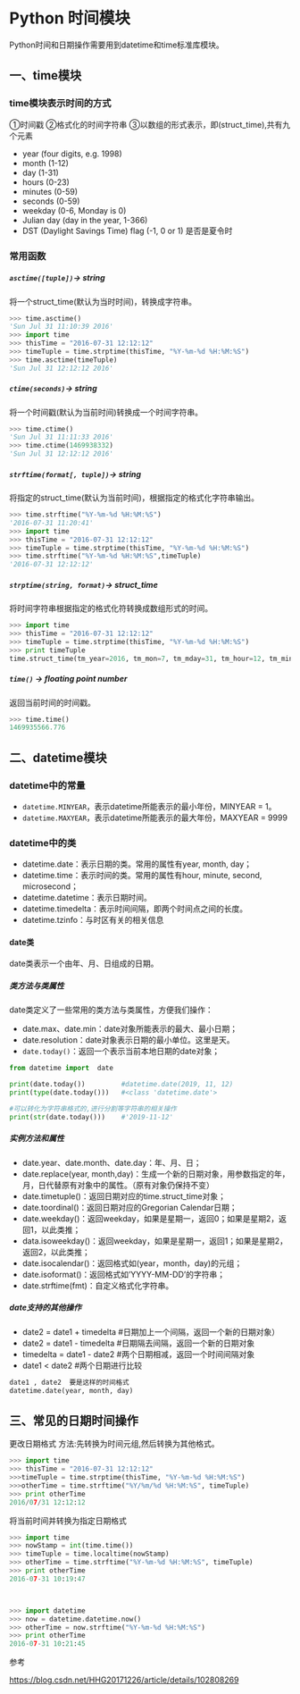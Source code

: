 # Python 时间模块

Python时间和日期操作需要用到datetime和time标准库模块。

## 一、time模块

### time模块表示时间的方式

①时间戳
②格式化的时间字符串
③以数组的形式表示，即(struct_time),共有九个元素

- year (four digits, e.g. 1998)
- month (1-12)
- day (1-31)
- hours (0-23)
- minutes (0-59)
- seconds (0-59)
- weekday (0-6, Monday is 0)
- Julian day (day in the year, 1-366)
- DST (Daylight Savings Time) flag (-1, 0 or 1) 是否是夏令时

### 常用函数

##### `asctime([tuple])`-> string

将一个struct_time(默认为当时时间)，转换成字符串。

```python
>>> time.asctime()
'Sun Jul 31 11:10:39 2016'
>>> import time
>>> thisTime = "2016-07-31 12:12:12"
>>> timeTuple = time.strptime(thisTime, "%Y-%m-%d %H:%M:%S")
>>> time.asctime(timeTuple)
'Sun Jul 31 12:12:12 2016'

```

##### `ctime(seconds)`-> string

将一个时间戳(默认为当前时间)转换成一个时间字符串。

```python
>>> time.ctime()
'Sun Jul 31 11:11:33 2016'
>>> time.ctime(1469938332)
'Sun Jul 31 12:12:12 2016'

```

##### `strftime(format[, tuple])`-> string

将指定的struct_time(默认为当前时间)，根据指定的格式化字符串输出。

```python
>>> time.strftime("%Y-%m-%d %H:%M:%S")
'2016-07-31 11:20:41'
>>> import time
>>> thisTime = "2016-07-31 12:12:12"
>>> timeTuple = time.strptime(thisTime, "%Y-%m-%d %H:%M:%S")
>>> time.strftime("%Y-%m-%d %H:%M:%S",timeTuple)
'2016-07-31 12:12:12'

```

##### `strptime(string, format)`-> struct_time

将时间字符串根据指定的格式化符转换成数组形式的时间。

```python
>>> import time
>>> thisTime = "2016-07-31 12:12:12"
>>> timeTuple = time.strptime(thisTime, "%Y-%m-%d %H:%M:%S")
>>> print timeTuple
time.struct_time(tm_year=2016, tm_mon=7, tm_mday=31, tm_hour=12, tm_min=12, tm_sec=12, tm_wday=6, tm_yday=213, tm_isdst=-1)

```

##### `time()` -> floating point number

返回当前时间的时间戳。

```python
>>> time.time()
1469935566.776

```

## 二、datetime模块

### datetime中的常量

- `datetime.MINYEAR`，表示datetime所能表示的最小年份，MINYEAR = 1。
- `datetime.MAXYEAR`，表示datetime所能表示的最大年份，MAXYEAR = 9999

### datetime中的类

- datetime.date：表示日期的类。常用的属性有year, month, day；
- datetime.time：表示时间的类。常用的属性有hour, minute, second, microsecond；
- datetime.datetime：表示日期时间。
- datetime.timedelta：表示时间间隔，即两个时间点之间的长度。
- datetime.tzinfo：与时区有关的相关信息

#### date类

date类表示一个由年、月、日组成的日期。

##### 类方法与类属性

date类定义了一些常用的类方法与类属性，方便我们操作：

- date.max、date.min：date对象所能表示的最大、最小日期；
- date.resolution：date对象表示日期的最小单位。这里是天。
- `date.today()`：返回一个表示当前本地日期的date对象；

```python
from datetime import  date

print(date.today())         #datetime.date(2019, 11, 12)
print(type(date.today()))   #<class 'datetime.date'>

#可以转化为字符串格式的,进行分割等字符串的相关操作
print(str(date.today()))    #'2019-11-12'

```

##### 实例方法和属性

- date.year、date.month、date.day：年、月、日；
- date.replace(year, month,day)：生成一个新的日期对象，用参数指定的年，月，日代替原有对象中的属性。（原有对象仍保持不变）
- date.timetuple()：返回日期对应的time.struct_time对象；
- date.toordinal()：返回日期对应的Gregorian Calendar日期；
- date.weekday()：返回weekday，如果是星期一，返回0；如果是星期2，返回1，以此类推；
- data.isoweekday()：返回weekday，如果是星期一，返回1；如果是星期2，返回2，以此类推；
- date.isocalendar()：返回格式如(year，month，day)的元组；
- date.isoformat()：返回格式如’YYYY-MM-DD’的字符串；
- date.strftime(fmt)：自定义格式化字符串。

##### date支持的其他操作

- date2 = date1 + timedelta #日期加上一个间隔，返回一个新的日期对象）
- date2 = date1 - timedelta #日期隔去间隔，返回一个新的日期对象
- timedelta = date1 - date2 #两个日期相减，返回一个时间间隔对象
- date1 < date2 #两个日期进行比较

```python
date1 , date2  要是这样的时间格式
datetime.date(year, month, day)

```

## 三、常见的日期时间操作

更改日期格式
方法:先转换为时间元组,然后转换为其他格式。

```python
>>> import time
>>> thisTime = "2016-07-31 12:12:12"
>>>timeTuple = time.strptime(thisTime, "%Y-%m-%d %H:%M:%S")
>>>otherTime = time.strftime("%Y/%m/%d %H:%M:%S", timeTuple)
>>> print otherTime
2016/07/31 12:12:12

```

将当前时间并转换为指定日期格式

```python
>>> import time
>>> nowStamp = int(time.time())  
>>> timeTuple = time.localtime(nowStamp)
>>> otherTime = time.strftime("%Y-%m-%d %H:%M:%S", timeTuple)
>>> print otherTime
2016-07-31 10:19:47



>>> import datetime
>>> now = datetime.datetime.now()
>>> otherTime = now.strftime("%Y-%m-%d %H:%M:%S")
>>> print otherTime
2016-07-31 10:21:45


```

参考

<a>https://blog.csdn.net/HHG20171226/article/details/102808269</a> 